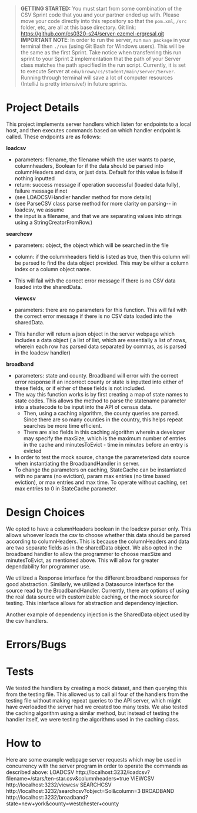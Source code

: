 > **GETTING STARTED:** You must start from some combination of the CSV Sprint code that you and your partner ended up with. Please move your code directly into this repository so that the `pom.xml`, `/src` folder, etc, are all at this base directory.
Git link:    
> https://github.com/cs0320-s24/server-ezemel-ergresal.git
> **IMPORTANT NOTE**: In order to run the server, run `mvn package` in your terminal then `./run` (using Git Bash for Windows users). This will be the same as the first Sprint. Take notice when transferring this run sprint to your Sprint 2 implementation that the path of your Server class matches the path specified in the run script. Currently, it is set to execute Server at `edu/brown/cs/student/main/server/Server`. Running through terminal will save a lot of computer resources (IntelliJ is pretty intensive!) in future sprints.

# Project Details
This project implements server handlers which listen for endpoints to a local host, and then 
executes commands based on which handler endpoint is called. These endpoints are as follows:

**loadcsv**
- parameters: filename, the filename which the user wants to parse, 
columnheaders, Boolean for if the data should be parsed into columnHeaders and data, 
or just data. Default for this value is false if nothing inputted
- return: success message if operation successful (loaded data fully), failure message if not 
- (see LOADCSVHandler handler method for more details)
- (see ParseCSV class parse method for more clarity on parsing-- in loadcsv, we assume
- the input is a filename, and that we are separating values into strings using a 
StringCreatorFromRow.)

**searchcsv**
- parameters: object, the object which will be searched in the file
- column: if the columnheaders field is listed as true, then this column will be parsed to 
  find the data object provided. This may be either a column index or a column object name. 
- This will fail with the correct error message if there is no CSV data loaded into the sharedData.

  **viewcsv**
- parameters: there are no parameters for this function. This will fail with the correct error
message if there is no CSV data loaded into the sharedData. 
- This handler will return a json object in the server webpage which includes a data object ( 
a list of list, which are essentially a list of rows, wherein each row has parsed data separated 
by commas, as is parsed in the loadcsv handler)

**broadband**
- parameters: state and county. Broadband will error with the correct error response if an incorrect
county or state is inputted into either of these fields, or if either of these fields is not included.
- The way this function works is by first creating a map of state names to state codes. This allows
the method to parse the statename parameter into a stsatecode to be input into the API of 
census data. 
  - Then, using a caching algorithm, the county queries are parsed. Since there are so many 
  counties in the country, this helps repeat searches be more time efficient.
  - There are also fields in this caching algorithm wherein a developer may specify the 
  maxSize, which is the maximum number of entries in the cache
    and minutesToEvict - time in minutes before an entry is evicted
- In order to test the mock source, change the parameterized data source when instantiating the BroadbandHandler in 
server.
- To change the parameters on caching, StateCache can be instantiated with no params (no eviction), param max entries (no time
based eviction), or max entries and max time. To operate without caching, set max entries to 0 in StateCache parameter.

# Design Choices
We opted to have a columnHeaders boolean in the loadcsv parser only. This allows
whoever loads the csv to choose whether this data should be parsed according to columnHeaders. 
This is because the columnHeaders and data are two separate fields as in the sharedData object.
We also opted in the broadband handler to allow the programmer to choose maxSize and
minutesToEvict, as mentioned above. This will allow for greater dependability for programmer
use.

We utilized a Response interface for the different broadband responses for good abstraction. Similarly,
we utilized a Datasource interface for the source read by the BroadbandHandler. Currently, there are options
of using the real data source with customizable caching, or the mock source for testing. This interface allows
for abstraction and dependency injection.

Another example of dependency injection is the SharedData object used by the csv handlers.
# Errors/Bugs

# Tests
We tested the handlers by creating a mock dataset, and then querying this from the testing
file. This allowed us to call all four of the handlers from the testing file
without making repeat queries to the API server, which might have overloaded the server had we created 
too many tests. 
We also tested the caching algorithm using a similar method, but instead of testing the
handler itself, we were testing the algorithms used in the caching class. 
# How to
Here are some example webpage server requests which may be used in concurrency with the 
server program in order to operate the commands as described above:
LOADCSV
http://localhost:3232/loadcsv?filename=/stars/ten-star.csv&columnheaders=true
VIEWCSV
http://localhost:3232/viewcsv
SEARCHCSV
http://localhost:3232/searchcsv?object=Sol&column=3
BROADBAND
http://localhost:3232/broadband?state=new+york&county=westchester+county
